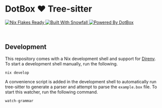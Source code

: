 # DotBox ❤ Tree-sitter

<a href="https://nixos.wiki/wiki/Flakes" target="_blank">
	<img alt="Nix Flakes Ready" src="https://img.shields.io/static/v1?logo=nixos&logoColor=d8dee9&label=Nix%20Flakes&labelColor=5e81ac&message=Ready&color=d8dee9&style=for-the-badge">
</a>
<a href="https://github.com/snowfallorg/lib" target="_blank">
	<img alt="Built With Snowfall" src="https://img.shields.io/static/v1?logoColor=d8dee9&label=Built%20With&labelColor=5e81ac&message=Snowfall&color=d8dee9&style=for-the-badge">
</a>
<a href="https://dotbox.dev" target="_blank">
	<img alt="Powered By DotBox" src="https://img.shields.io/static/v1?logoColor=d8dee9&label=Powered%20By&labelColor=5e81ac&message=DotBox&color=d8dee9&style=for-the-badge">
</a>

<p>
<!--
	This paragraph is not empty, it contains an em space (UTF-8 8195) on the next line in order
	to create a gap in the page.
-->
  
</p>

## Development

This repository comes with a Nix development shell and support for [Direnv](https://direnv.net/).
To start a development shell manually, run the following.

```shell
nix develop
```

A convenience script is added in the development shell to automatically run tree-sitter to
generate a parser and attempt to parse the `example.box` file. To start this watcher, run
the following command.

```shell
watch-grammar
```
